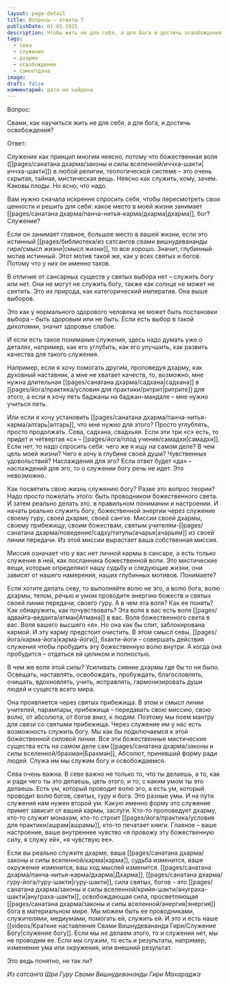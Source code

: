 ```yaml
---
layout: page-detail
title: Вопросы – ответы 7
publishDate: 01-01-2025
description: Чтобы жить не для себя, а для Бога и достичь освобождения, нужно пересмотреть свои ценности и поставить Дхарму и служение Богу на первое место. Служение (сева) - это осознанное проведение божественной воли через тело, речь и ум, отказ от эгоистических мотивов ради миссии Дхармы и помощи другим. Такая самоотдача очищает карму, раскрывает внутренний свет и приводит к освобождению. Важно сочетать севу, садхану и изучение писаний, чтобы пробудить волю Атмана и стать проводником божественной энергии. Освобождение приходит, когда служение становится естественной природой, а не выбором
tags:
  - сева
  - служение
  - дхарма
  - освобождение
  - самоотдача
image: 
draft: false
комментарий: дата не найдена
---
```


Вопрос: 

Свами, как научиться жить не для себя, а для бога, и достичь освобождения?

Ответ:

Служение как принцип многим неясно, потому что божественная воля ([[pages/санатана дхарма/законы и силы вселенной/иччха-шакти|иччха-шакти]]) в любой религии, теологической системе – это очень скрытая, тайная, мистическая вещь. Неясно как служить, кому, зачем. Каковы плоды. Но ясно, что надо.

Вам нужно сначала искренне спросить себя, чтобы пересмотреть свои ценности и решить для себя: какое место в моей жизни занимает [[pages/санатана дхарма/панча-нитья-карма/дхарма|дхарма]], бог? Служение?

Если он занимает главное, большое место в вашей жизни, если это истинный [[pages/библиотека/из сатсангов свами вишнудевананды гири/смысл жизни|смысл жизни]], то все хорошо. Значит, глубинный мотив истинный. Этот мотив такой же, как у всех святых и богов. Потому что у них он именно таков.

В отличие от сансарных существ у святых выбора нет – служить богу или нет. Они не могут не служить богу, также как солнце не может не светить. Это их природа, как категорический императив. Она выше выборов.

Это как у нормального здорового человека не может быть постановки выбора – быть здоровым или не быть. Если есть выбор в такой дихотомии, значит здоровье слабое.

И если есть такое понимание служения, здесь надо думать уже о деталях, например, как его углубить, как его улучшить, как развить качества для такого служения.

Например, если я хочу помогать другим, проповедуя дхарму, как духовный наставник, а мне не хватает качеств, то, возможно, мне нужна длительная [[pages/санатана дхарма/садхана|садхана]] в [[pages/йога/практика/условия для практики/ритрит|ритрите]] для этого, а если я хочу петь баджаны на баджан-мандале – мне нужно учиться петь.

Или если я хочу установить [[pages/санатана дхарма/панча-нитья-карма/алтарь|алтарь]], что мне нужно для этого? Просто углублять, просто продолжать. Сева, садхана, свадхьяя. Если эти три «с» есть, то придет и четвертая «с» – [[pages/йога/плод учения/самадхи|самадхи]]. Если нет, то надо спросить себя: чего же я ищу на самом деле? В чем цель моей жизни? Чего я хочу в глубине своей души? Чувственных удовольствий? Наслаждения для эго? Если ответ будет «да» – наслаждений для эго, то о служении богу речь не идет. Это невозможно.

Как посвятить свою жизнь служению богу? Разве это вопрос теории? Надо просто пожелать этого: быть проводником божественного света. И затем реально делать это, в правильном понимании и настроении. И начать реально служить богу, божественной энергии через служение своему гуру, своей дхарме, своей сангхе. Миссии своей дхармы, своему прибежищу, своим божествам, святым учителям-[[pages/санатана дхарма/поведение/садху/титулы/ачарья|ачарьям]] из своей линии передачи. Из этой миссии вырастает ваша собственная миссия.

Миссия означает что у вас нет личной кармы в сансаре, а есть только служение в ней, как посланника божественной воли. Это мистические вещи, которые определяют нашу судьбу и следующие жизни, они зависят от нашего намерения, наших глубинных мотивов. Понимаете?

Если хотите делать севу, то выполняйте волю не эго, а волю бога, волю дхармы, телом, речью и умом проводите энергию божеств и святых своей линии передачи, своего гуру. А в чем эта воля? Как ее понять? Как обнаружить, как почувствовать? Эта воля в вас есть воля [[pages/адвайта-веданта/атман|Атмана]] в вас. Воля божественного света в вас. Воля вашего высшего «я». Но она как бы спит, заблокирована кармой. И эту карму предстоит очистить. В этом смысл севы, [[pages/йога/карма-йога|карма-йоги]], бхакти-йоги – совершать действия служения чтобы пробудить эту божественную волю внутри. А когда она пробудится – отдаться ей целиком и полностью. 

В чем же воля этой силы? Усиливать сияние дхармы где бы то ни было. Освещать, наставлять, освобождать, пробуждать, благословлять, очищать, вдохновлять, учить, исправлять, гармонизировать души людей и существ всего мира.

Она проявляется через святых прибежища. В этом и смысл линии учителей, парампары, прибежища – передавать свою миссию, свою волю, от абсолюта, от богов вниз, к людям. Поэтому мы поем мантру для связи со святыми прибежища. Через служение им у нас есть возможность служить богу. Мы как бы подключаемся к этой божественной силовой линии. Все эти божественные мистические существа есть на самом деле сам [[pages/санатана дхарма/законы и силы вселенной/брахман|Брахман]], Абсолют, принявший форму ради людей. Служа им мы служим богу и освобождаемся.

Сева очень важна. В севе важно не только то, что ты делаешь, а то, как и ради чего ты это делаешь, цель этого, и то, с каким умом ты это делаешь. Есть ум, который проводит волю эго, а есть ум, который проводит волю богов, святых, гуру и бога. Это разные умы. И на пути служения нам нужен второй ум. Какую именно форму это служение примет зависит от вашей кармы, заслуги. Кто-то проповедует дхарму, кто-то служит монахам, кто-то строит [[pages/йога/практика/условия для практики/ашрам|ашрамы]], кто-то печатает книги. Главное – ваше настроение, ваше внутреннее чувство «я провожу эту божественную силу, я служу ей», «я чувствую ее». 

Если вы реально служите дхарме, ваша [[pages/санатана дхарма/законы и силы вселенной/карма|карма]], судьба изменится, ваше окружение изменится, ваш ход мыслей изменится. [[pages/санатана дхарма/панча-нитья-карма/дхарма|Дхарма]], [[pages/санатана дхарма/гуру-йога/гуру-шакти|гуру-шакти]], сила святых, богов – это [[pages/санатана дхарма/законы и силы вселенной/крийя-шакти/ануграха-шакти|ануграха-шакти]], освобождающая сила, просветляющая [[pages/санатана дхарма/законы и силы вселенной/энергия|энергия]] бога в материальном мире. Мы можем быть ее проводниками, служителями, медиумами, помогать ей, служить ей. И это и есть наше [[videos/Краткие наставления Свами Вишнудевананда Гири/Служение Богу|служение богу]]. Если мы не делаем этого, то и служения нет, мы не проводим ее. Если мы служим, то есть и результаты, например, изменение ума или окружения, или внешний результат.

Это ведь понятно, не так ли? 

*Из сатсанга Шри Гуру Свами Вишнудевананды Гири Махараджа*

